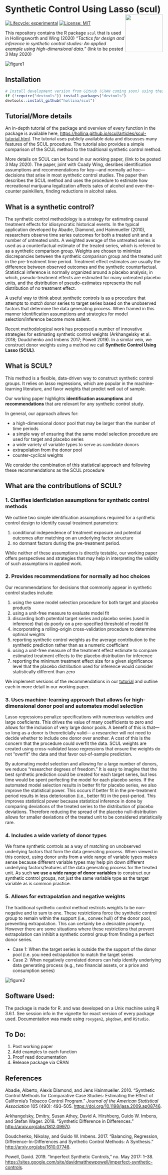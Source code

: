 
<!-- README.md is generated from README.Rmd. Please edit that file -->

# Synthetic Control Using Lasso (scul) <img src="man/figures/logo_large.png" align="right" alt="" width="120" />

<!-- badges: start -->

[![Lifecycle:
experimental](https://img.shields.io/badge/lifecycle-experimental-orange.svg)](https://www.tidyverse.org/lifecycle/#experimental)
[![License:
MIT](https://img.shields.io/badge/License-MIT-yellow.svg)](https://opensource.org/licenses/MIT)
<!-- badges: end -->

This repository contains the R package `scul` that is used in
Hollingsworth and Wing (2020) *“Tactics for design and inference in
synthetic control studies: An applied example using high-dimensional
data.”* (link to be posted 3 May
2020)

![figure1](vignettes/vignette_output/ReadMeFigure.png)

## Installation

``` r
# Install development version from GitHub (CRAN coming soon) using these two lines of code
if (!require("devtools")) install.packages("devtools")
devtools::install_github("hollina/scul")`
```

## Tutorial/More details

An in-depth tutorial of the package and overview of every function in
the package is available here,
<https://hollina.github.io/scul/articles/scul-tutorial.html>. The
tutorial uses publicly available data and discusses many features of the
SCUL procedure. The tutorial also provides a simple comparison of the
SCUL method to the traditional synthetic control method.

More details on SCUL can be found in our working paper, (link to be
posted 3 May 2020). The paper, joint with Coady Wing, desribes
identification assumptions and recommendations for key—and normally ad
hoc—decisions that arise in most synthetic control studies. The paper
then describes the SCUL method and uses the procedure to estimate how
recreational marijuana legalization affects sales of alcohol and
over-the-counter painkillers, finding reductions in alcohol sales.

## What is a synthetic control?

The synthetic control methodology is a strategy for estimating causal
treatment effects for idiosyncratic historical events. In the typical
application developed by Abadie, Diamond, and Hainmueller (2010),
researchers observe time series outcomes for both a treated unit and a
number of untreated units. A weighted average of the untreated series is
used as a counterfactual estimate of the treated series, which is
referred to as a synthetic comparison group. Weights are chosen to
minimize discrepancies between the synthetic comparison group and the
treated unit in the pre-treatment time period. Treatment effect
estimates are usually the difference between observed outcomes and the
synthetic counterfactual. Statistical inference is normally organized
around a placebo analysis; in which, pseudo-treatment effects are
estimated for many untreated placebo units, and the distribution of
pseudo-estimates represents the null distribution of no treatment
effect.

A useful way to think about synthetic controls is as a procedure that
attempts to *match* donor series to target series based on the
unobserved factors that determine the data generating process. When
framed in this manner identification assumptions and strategies for
model selection/inference become more salient.

Recent methodological work has proposed a number of innovative
strategies for estimating synthetic control weights (Arkhangelsky et al.
2018; Doudchenko and Imbens 2017; Powell 2019). In a similar vein, we
construct donor weights using a method we call **Synthetic Control Using
Lasso (SCUL)**.

## What is SCUL?

This method is a flexible, data-driven way to construct synthetic
control groups. It relies on lasso regressions, which are popular in the
machine-learning literature, and favor weights that predict well out of
sample.

Our working paper highlights **identification assumptions** and
**recommendations** that are relevant for any synthetic control study.

In general, our approach allows for:

  - a high-dimensional donor pool that may be larger than the number of
    time periods
  - a simple way of ensuring that the same model selection procedure are
    used for target and placebo series
  - a wide variety of variable types to serve as candidate donors
  - extrapolation from the donor pool
  - counter-cyclical weights

We consider the combination of this statistical approach and following
these recommendations as the SCUL
procedure

## What are the contributions of SCUL?

### 1\. Clarifies idenficiation assumptions for synthetic control methods

We outline two simple identification assumptions required for a
synthetic control design to identify causal treatment parameters:

1.  conditional independence of treatment exposure and potential
    outcomes after matching on an underlying factor structure
2.  no dormant factors during the pre-treatment period.

While neither of these assumptions is directly testable, our working
paper offers perspectives and strategies that may help in interpreting
the validity of such assumptions in applied work.

### 2\. Provides recommendations for normally ad hoc choices

Our recommendations for decisions that commonly appear in synthetic
control studies include:

1.  using the same model selection procedure for both target and placebo
    products
2.  using a unit-free measure to evaluate model fit
3.  discarding both potential target series and placebo series (used in
    inference) that do poorly on a pre-specified threshold of model fit
4.  incorporating a rolling-origin cross-validation procedure to
    determine optimal weights
5.  reporting synthetic control weights as the average contribution to
    the synthetic prediction rather than as a numeric coefficient
6.  using a unit-free measure of the treatment effect estimate to
    compare estimated treatment effects to the placebo distribution for
    inference
7.  reporting the minimum treatment effect size for a given significance
    level that the placebo distribution used for inference would
    consider statistically different than zero

We implement versions of the recommendations in our
[tutorial](https://hollina.github.io/scul/articles/scul-tutorial.html)
and outline each in more detail in our working
paper.

### 3\. Uses machine-learning approach that allows for high-dimensional donor pool and automates model selection

Lasso regressions penalize specifications with numerious variables and
large coeficients. This drives the value of many coefficients to zero
and allows for the inclusion of very large donor pools. A benefit of
this is that—so long as a donor is theoreticlally valid— a researcher
will not need to decide whether to include one donor over another. A
cost of this is the concern that the procedure could overfit the data.
SCUL weights are created using cross-validated lasso regressions that
ensure the weights do not “overfit” the data and that favor
out-of-sample prediction.

By automating model selection and allowing for a large number of donors,
we reduce “researcher degrees of freedom.” It is easy to imagine that
the best synthetic prediction could be created for each target series,
but less time would be spent perfecting the model for each placebo
series. If the automated model selection results in better fit for
placebo series, we also improve the statistical power. This occurs if
better fit in the pre-treatment period results in less deterioration
(i.e., better fit) in the post-period. This improves statistical power
because statistical inference in done by comparing deviations of the
treated series to the distribution of placebo deviations. Therefore
reducing the spread of the placebo null-distribution allows for smaller
deviations of the treated unit to be considered statistically rare.

### 4\. Includes a wide variety of donor types

We frame synthetic controls as a way of matching on unobserved
underlying factors that form the data generating process. When viewed in
this context, using donor units from a wide range of variable types
makes sense because different variable types may help pin down different
underlying factors/features of the data generating process for the
treated unit. As such **we use a wide range of donor variables** to
construct our synthetic control groups, not just the same variable type
as the target variable as is common practice.

### 5\. Allows for extrapolation and negative weights

The traditional synthetic control method restricts weights to be
non-negative and to sum to one. These restrictions force the synthetic
control group to remain within the support (i.e., convex hull) of the
donor pool, preventing extrapolation. This can certainly be a desirable
property. However there are some situations where these restrictions
that prevent extrapolation can inhibit a synthetic control group from
finding a perfect donor series.

  - Case 1: When the target series is outside the the support of the
    donor pool (i.e. you need extrapolation to match the target series
  - Case 2: When negatively correlated donors can help identify
    underlying data generating process (e.g., two financial assets, or a
    price and consumption series)

![figure2](vignettes/vignette_output/time_series_convex_hull.png)

## Software Used:

The package is made for R. and was developed on a Unix machine using R
3.6.1. See session info in the vignette for exact version of every
package used. Documentation was made using `roxygen2`, `pkgdown`, and
`RStudio`.

## To Do:

1.  Post working paper
2.  Add examples to each function
3.  Proof read documentation
4.  Release package via CRAN

## References

<div id="refs" class="references">

<div id="ref-Abadie2010">

Abadie, Alberto, Alexis Diamond, and Jens Hainmueller. 2010. “Synthetic
Control Methods for Comparative Case Studies: Estimating the Effect of
California’s Tobacco Control Program.” *Journal of the American
Statistical Association* 105 (490): 493–505.
<https://doi.org/10.1198/jasa.2009.ap08746>.

</div>

<div id="ref-Arkhangelsky2018">

Arkhangelsky, Dmitry, Susan Athey, David A. Hirshberg, Guido W. Imbens,
and Stefan Wager. 2018. “Synthetic Difference in Differences.”
<http://arxiv.org/abs/1812.09970>.

</div>

<div id="ref-Doudchenko2017">

Doudchenko, Nikolay, and Guido W. Imbens. 2017. “Balancing, Regression,
Difference-In-Differences and Synthetic Control Methods: A Synthesis.”
<http://arxiv.org/abs/1610.07748>.

</div>

<div id="ref-Powell2019">

Powell, David. 2019. “Imperfect Synthetic Controls,” no. May 2017: 1–38.
<https://sites.google.com/site/davidmatthewpowell/imperfect-synthetic-controls>.

</div>

</div>
